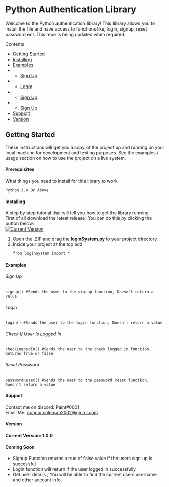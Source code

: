 # Python Authentication Library


Welcome to the Python authentication library! This library allows you to install the file and have access to functions like, login, signup, reset password ect. This repo is being updated when required.

Contents
+ <a href="https://github.com/ConnorC18/Python-Authentication-Library#getting-started">Getting Started</a>
+ <a href="https://github.com/ConnorC18/Python-Authentication-Library#installing">Installing</a>
+ <a href="https://github.com/ConnorC18/Python-Authentication-Library#examples">Examples</a>
+ + <a href="https://github.com/ConnorC18/Python-Authentication-Library#sign-up">Sign Up</a>
+ + <a href="https://github.com/ConnorC18/Python-Authentication-Library#login">Login</a>
+ + <a href="https://github.com/ConnorC18/Python-Authentication-Library#sign-up">Sign Up</a>
+ + <a href="https://github.com/ConnorC18/Python-Authentication-Library#sign-up">Sign Up</a>
+  <a href="https://github.com/ConnorC18/Python-Authentication-Library#support">Support</a>
+ <a href="https://github.com/ConnorC18/Python-Authentication-Library#version">Version</a>


## Getting Started

These instructions will get you a copy of the project up and running on your local machine for development and testing purposes. See the examples / usage section on how to use the project on a live system.

#### Prerequisites

What things you need to install for this library to work
```
Python 3.4 Or Above
```

#### Installing
A step by step tutorial that will tell you how to get the library running<br>
First of all download the latest release! You can do this by clicking the button below:
<br>
[![Current Version](https://dabuttonfactory.com/button.png?f=Open+Sans&ts=16&tc=666&hp=24&vp=12&c=round&bgt=unicolored&bgc=eee&bs=1&bc=ccc&t=Download+Latest+Version)](https://github.com/ConnorC18/Python-Authentication-Library/releases)
<br>
<ol>
  <li>Open the .ZIP and drag the <b>loginSystem.py</b> to your project directory</li>
  <li>Inside your project at the top add
  
  ```
  from loginSystem import *
  ```
  
  </li>
</ol>

#### Examples
###### Sign Up
```
signup() #Sends the user to the signup function, Doesn't return a value
```
###### Login
```
login() #Sends the user to the login function, Doesn't return a value
```
###### Check If User Is Logged In
```
checkLoggedIn() #Sends the user to the check logged in function, Returns true or false
```
###### Reset Password
```
passwordReset() #Sends the user to the password reset function, Doesn't return a value
```




#### Support
Contact me on discord: Paint#0001<br>
Email Me: connor.coleman2002@gmail.com

#### Version

<b>Current Version: 1.0.0</b>


#### Coming Soon

+ Signup Function returns a true of false value if the users sign up is successful
+ Login function will return if the user logged in successfully
+ Get user details ; You will be able to find the current users username and other account info.























<link rel="stylesheet" href="https://unpkg.com/purecss@1.0.0/build/pure-min.css" integrity="sha384-nn4HPE8lTHyVtfCBi5yW9d20FjT8BJwUXyWZT9InLYax14RDjBj46LmSztkmNP9w" crossorigin="anonymous">
